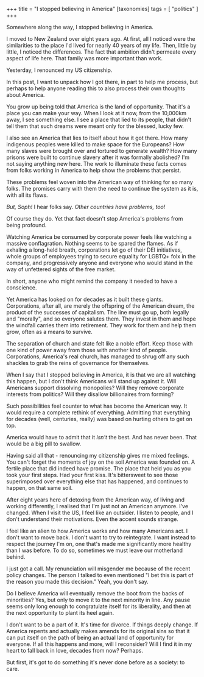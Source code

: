 +++
title = "I stopped believing in America"
[taxonomies]
tags = [ "politics" ]
+++

Somewhere along the way, I stopped believing in America.

I moved to New Zealand over eight years ago. At first, all I noticed were the similarities to the place I'd lived for nearly 40 years of my life. Then, little by little, I noticed the differences. The fact that ambition didn't permeate every aspect of life here. That family was more important than work.

Yesterday, I renounced my US citizenship.

In this post, I want to unpack how I got there, in part to help me process, but perhaps to help anyone reading this to also process their own thoughts about America.

You grow up being told that America is the land of opportunity. That it's a place you can make your way. When I look at it now, from the 10,000km away, I see something else. I see a place that lied to its people, that didn't tell them that such dreams were meant only for the blessed, lucky few.

I also see an America that lies to itself about how it got there. How many indigenous peoples were killed to make space for the Europeans? How many slaves were brought over and tortured to generate wealth? How many prisons were built to continue slavery after it was formally abolished? I'm not saying anything new here. The work to illuminate these facts comes from folks working in America to help show the problems that persist.

These problems feel woven into the American way of thinking for so many folks. The promises carry with them the need to continue the system as it is, with all its flaws.

_But, Soph!_ I hear folks say. _Other countries have problems, too!_

Of course they do. Yet that fact doesn't stop America's problems from being profound.

Watching America be consumed by corporate power feels like watching a massive conflagration. Nothing seems to be spared the flames. As if exhaling a long-held breath, corporations let go of their DEI initiatives, whole groups of employees trying to secure equality for LGBTQ+ folx in the company, and progressively anyone and everyone who would stand in the way of unfettered sights of the free market.

In short, anyone who might remind the company it needed to have a conscience.

Yet America has looked on for decades as it built these giants. Corporations, after all, are merely the offspring of the American dream, the product of the successes of capitalism. The line must go up, both legally and "morally", and so everyone salutes them. They invest in them and hope the windfall carries them into retirement. They work for them and help them grow, often as a means to survive.

The separation of church and state felt like a noble effort. Keep those with one kind of power away from those with another kind of people. Corporations, America's real church, has managed to shrug off any such shackles to grab the reins of governance for themselves.

When I say that I stopped believing in America, it is that we are all watching this happen, but I don't think Americans will stand up against it. Will Americans support dissolving monopolies? Will they remove corporate interests from politics? Will they disallow billionaires from forming?

Such possibilities feel counter to what has become the American way. It would require a complete rethink of everything. Admitting that everything for decades (well, centuries, really) was based on hurting others to get on top.

America would have to admit that it _isn't_ the best. And has never been. That would be a big pill to swallow.

Having said all that - renouncing my citizenship gives me mixed feelings. You can't forget the moments of joy on the soil America was founded on. A fertile place that did indeed have promise. The place that held you as you took your first steps. Had your first kiss. It's bittersweet to see those superimposed over everything else that has happened, and continues to happen, on that same soil.

After eight years here of detoxing from the American way, of living and working differently, I realised that I'm just not an American anymore. I've changed. When I visit the US, I feel like an outsider. I listen to people, and I don't understand their motivations. Even the accent sounds strange.

I feel like an alien to how America works and how many Americans act. I don't want to move back. I don't want to try to reintegrate. I want instead to respect the journey I'm on, one that's made me significantly more healthy than I was before. To do so, sometimes we must leave our motherland behind.

I just got a call. My renunciation will misgender me because of the recent policy changes. The person I talked to even mentioned "I bet this is part of the reason you made this decision." Yeah, you don't say.

Do I believe America will eventually remove the boot from the backs of minorities? Yes, but only to move it to the next minority in line. Any pause seems only long enough to congratulate itself for its liberality, and then at the next opportunity to plant its heel again.

I don't want to be a part of it. It's time for divorce. If things deeply change. If America repents and actually makes amends for its original sins so that it can put itself on the path of being an actual land of opportunity for everyone. If all this happens and more, will I reconsider? Will I find it in my heart to fall back in love, decades from now? Perhaps.

But first, it's got to do something it's never done before as a society: to care.

